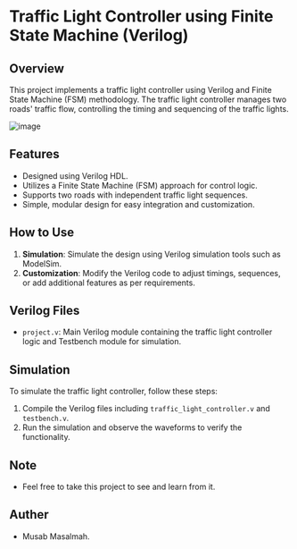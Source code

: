 # Traffic Light Controller using Finite State Machine (Verilog)

## Overview

This project implements a traffic light controller using Verilog and Finite State Machine (FSM) methodology. The traffic light controller manages two roads' traffic flow, controlling the timing and sequencing of the traffic lights.

![image](https://github.com/MusabMasalmah/Advanced_Digital_Project/assets/129512609/cc553b38-0b36-425c-b7ab-34a22840da99)



## Features

- Designed using Verilog HDL.
- Utilizes a Finite State Machine (FSM) approach for control logic.
- Supports two roads with independent traffic light sequences.
- Simple, modular design for easy integration and customization.

## How to Use

1. **Simulation**: Simulate the design using Verilog simulation tools such as ModelSim.
2. **Customization**: Modify the Verilog code to adjust timings, sequences, or add additional features as per requirements.

## Verilog Files

- `project.v`: Main Verilog module containing the traffic light controller logic and Testbench module for simulation.

## Simulation

To simulate the traffic light controller, follow these steps:

1. Compile the Verilog files including `traffic_light_controller.v` and `testbench.v`.
2. Run the simulation and observe the waveforms to verify the functionality.

 ## Note
 - Feel free to take this project to see and learn from it. 

 
 ## Auther
 - Musab Masalmah. 
